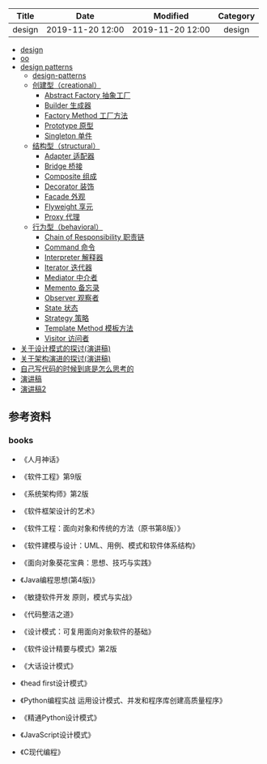 | Title                | Date             | Modified         | Category          |
|:--------------------:|:----------------:|:----------------:|:-----------------:|
| design      | 2019-11-20 12:00 | 2019-11-20 12:00 | design   |



- [design](./design.md)
- [oo](./oo/README.md)
- [design patterns](./design-patterns/README.md)
    - [design-patterns](./design-patterns/design-patterns.md)
    - [创建型（creational）](./design-patterns/creational/README.md)
        - [Abstract Factory 抽象工厂](./design-patterns/creational/abstract_factory.md)
        - [Builder 生成器](./design-patterns/creational/builder.md)
        - [Factory Method 工厂方法](./design-patterns/creational/factory_method.md)
        - [Prototype 原型](./design-patterns/creational/prototype.md)
        - [Singleton 单件](./design-patterns/creational/singleton.md)
    - [结构型（structural）](./design-patterns/structural/README.md)
        - [Adapter 适配器](./design-patterns/structural/adapter.md)
        - [Bridge 桥接](./design-patterns/structural/bridge.md)
        - [Composite 组成](./design-patterns/structural/composite.md)
        - [Decorator 装饰](./design-patterns/structural/decorator.md)
        - [Facade 外观](./design-patterns/structural/facade.md)
        - [Flyweight 享元](./design-patterns/structural/flyweight.md)
        - [Proxy 代理](./design-patterns/structural/proxy.md)
    - [行为型（behavioral）](./design-patterns/behavioral/README.md)
        - [Chain of Responsibility 职责链](./design-patterns/behavioral/chain_of_responsibility.md)
        - [Command 命令](./design-patterns/behavioral/command.md)
        - [Interpreter 解释器](./design-patterns/behavioral/interpreter.md)
        - [Iterator 迭代器](./design-patterns/behavioral/iterator.md)
        - [Mediator 中介者](./design-patterns/behavioral/mediator.md)
        - [Memento 备忘录](./design-patterns/behavioral/memento.md)
        - [Observer 观察者](./design-patterns/behavioral/observer.md)
        - [State 状态](./design-patterns/behavioral/state.md)
        - [Strategy 策略](./design-patterns/behavioral/strategy.md)
        - [Template Method 模板方法](./design-patterns/behavioral/template_method.md)
        - [Visitor 访问者](./design-patterns/behavioral/visitor.md)
- [关于设计模式的探讨(演讲稿)](./关于设计模式的探讨.md)
- [关于架构演进的探讨(演讲稿)](./关于架构演进的探讨.md)
- [自己写代码的时候到底是怎么思考的](./自己写代码的时候到底是怎么自考的.md)
- [演讲稿](./演讲稿.md)
- [演讲稿2](./演讲稿2.md)

## 参考资料


### books
- 《人月神话》
- 《软件工程》第9版
- 《系统架构师》第2版
- 《软件框架设计的艺术》
- 《软件工程：面向对象和传统的方法（原书第8版）》
- 《软件建模与设计：UML、用例、模式和软件体系结构》
- 《面向对象葵花宝典：思想、技巧与实践》
- 《Java编程思想(第4版)》

- 《敏捷软件开发 原则，模式与实战》
- 《代码整洁之道》

- 《设计模式：可复用面向对象软件的基础》
- 《软件设计精要与模式》第2版

- 《大话设计模式》
- 《head first设计模式》

- 《Python编程实战 运用设计模式、并发和程序库创建高质量程序》
- 《精通Python设计模式》

- 《JavaScript设计模式》

- 《C现代编程》







